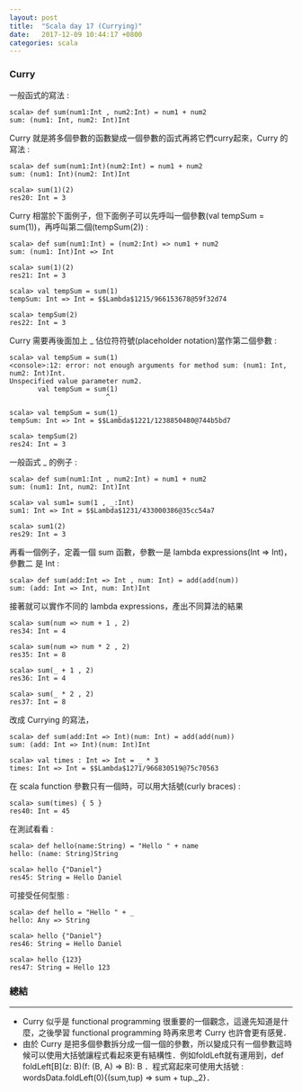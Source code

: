 ```yaml
---
layout: post
title:  "Scala day 17 (Currying)"
date:   2017-12-09 10:44:17 +0800
categories: scala
---
```


### Curry
一般函式的寫法 :  

```console
scala> def sum(num1:Int , num2:Int) = num1 + num2
sum: (num1: Int, num2: Int)Int
```
Curry 就是將多個參數的函數變成一個參數的函式再將它們curry起來，Curry 的寫法 :  

```console
scala> def sum(num1:Int)(num2:Int) = num1 + num2
sum: (num1: Int)(num2: Int)Int

scala> sum(1)(2)
res20: Int = 3
```

Curry 相當於下面例子，但下面例子可以先呼叫一個參數(val tempSum = sum(1))，再呼叫第二個(tempSum(2)) :  

```console
scala> def sum(num1:Int) = (num2:Int) => num1 + num2
sum: (num1: Int)Int => Int

scala> sum(1)(2)
res21: Int = 3

scala> val tempSum = sum(1)
tempSum: Int => Int = $$Lambda$1215/966153678@59f32d74

scala> tempSum(2)
res22: Int = 3
```
Curry 需要再後面加上 _ 佔位符符號(placeholder notation)當作第二個參數 :  

```console
scala> val tempSum = sum(1)
<console>:12: error: not enough arguments for method sum: (num1: Int, num2: Int)Int.
Unspecified value parameter num2.
       val tempSum = sum(1)
                        ^

scala> val tempSum = sum(1)_
tempSum: Int => Int = $$Lambda$1221/1238850480@744b5bd7

scala> tempSum(2)
res24: Int = 3
```

一般函式 _ 的例子 :  

```console
scala> def sum(num1:Int , num2:Int) = num1 + num2
sum: (num1: Int, num2: Int)Int

scala> val sum1= sum(1 , _:Int)
sum1: Int => Int = $$Lambda$1231/433000386@35cc54a7

scala> sum1(2)
res29: Int = 3

```
再看一個例子，定義一個 sum 函數，參數一是 lambda expressions(Int => Int)，參數二 是 Int :  

```console
scala> def sum(add:Int => Int , num: Int) = add(add(num))
sum: (add: Int => Int, num: Int)Int
```
接著就可以實作不同的 lambda expressions，產出不同算法的結果 

```console
scala> sum(num => num + 1 , 2)
res34: Int = 4

scala> sum(num => num * 2 , 2)
res35: Int = 8

scala> sum(_ + 1 , 2)
res36: Int = 4

scala> sum(_ * 2 , 2)
res37: Int = 8
```
改成 Currying 的寫法，

```console
scala> def sum(add:Int => Int)(num: Int) = add(add(num))
sum: (add: Int => Int)(num: Int)Int

scala> val times : Int => Int = _ * 3
times: Int => Int = $$Lambda$1271/966830519@75c70563
```
在 scala function 參數只有一個時，可以用大括號(curly braces) :  

```console
scala> sum(times) { 5 }
res40: Int = 45
```
在測試看看 :  

```console
scala> def hello(name:String) = "Hello " + name
hello: (name: String)String

scala> hello {"Daniel"}
res45: String = Hello Daniel
```
可接受任何型態 :  

```console
scala> def hello = "Hello " + _
hello: Any => String

scala> hello {"Daniel"}
res46: String = Hello Daniel

scala> hello {123}
res47: String = Hello 123
```

### 總結
- - -
* Curry 似乎是 functional programming 很重要的一個觀念，這邊先知道是什麼，之後學習 functional programming 時再來思考 Curry 也許會更有感覺．
* 由於 Curry 是把多個參數拆分成一個一個的參數，所以變成只有一個參數這時候可以使用大括號讓程式看起來更有結構性．例如foldLeft就有運用到，def foldLeft\[B\](z: B)(f: (B, A) => B): B ．程式寫起來可使用大括號 : wordsData.foldLeft(0){(sum,tup) => sum + tup._2}．


